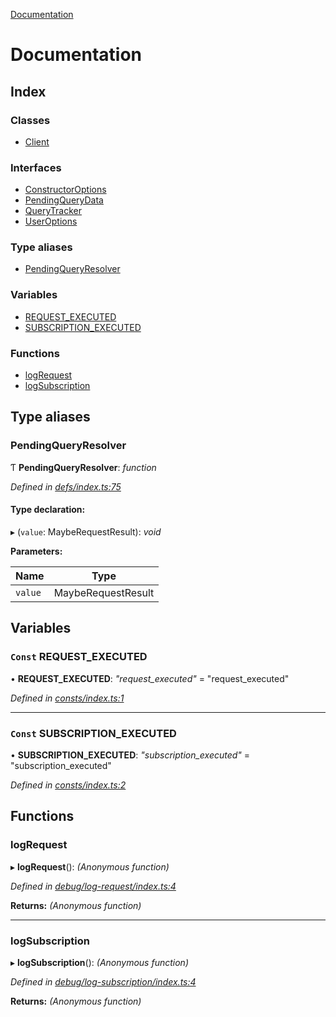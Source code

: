 [Documentation](README.md)

# Documentation

## Index

### Classes

* [Client](classes/client.md)

### Interfaces

* [ConstructorOptions](interfaces/constructoroptions.md)
* [PendingQueryData](interfaces/pendingquerydata.md)
* [QueryTracker](interfaces/querytracker.md)
* [UserOptions](interfaces/useroptions.md)

### Type aliases

* [PendingQueryResolver](README.md#pendingqueryresolver)

### Variables

* [REQUEST_EXECUTED](README.md#const-request_executed)
* [SUBSCRIPTION_EXECUTED](README.md#const-subscription_executed)

### Functions

* [logRequest](README.md#logrequest)
* [logSubscription](README.md#logsubscription)

## Type aliases

###  PendingQueryResolver

Ƭ **PendingQueryResolver**: *function*

*Defined in [defs/index.ts:75](https://github.com/badbatch/graphql-box/blob/b9b0d99/packages/client/src/defs/index.ts#L75)*

#### Type declaration:

▸ (`value`: MaybeRequestResult): *void*

**Parameters:**

Name | Type |
------ | ------ |
`value` | MaybeRequestResult |

## Variables

### `Const` REQUEST_EXECUTED

• **REQUEST_EXECUTED**: *"request_executed"* = "request_executed"

*Defined in [consts/index.ts:1](https://github.com/badbatch/graphql-box/blob/b9b0d99/packages/client/src/consts/index.ts#L1)*

___

### `Const` SUBSCRIPTION_EXECUTED

• **SUBSCRIPTION_EXECUTED**: *"subscription_executed"* = "subscription_executed"

*Defined in [consts/index.ts:2](https://github.com/badbatch/graphql-box/blob/b9b0d99/packages/client/src/consts/index.ts#L2)*

## Functions

###  logRequest

▸ **logRequest**(): *(Anonymous function)*

*Defined in [debug/log-request/index.ts:4](https://github.com/badbatch/graphql-box/blob/b9b0d99/packages/client/src/debug/log-request/index.ts#L4)*

**Returns:** *(Anonymous function)*

___

###  logSubscription

▸ **logSubscription**(): *(Anonymous function)*

*Defined in [debug/log-subscription/index.ts:4](https://github.com/badbatch/graphql-box/blob/b9b0d99/packages/client/src/debug/log-subscription/index.ts#L4)*

**Returns:** *(Anonymous function)*
